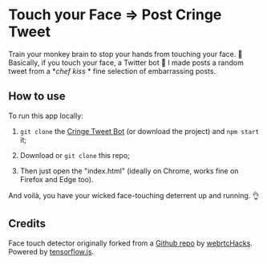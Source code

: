 # Touch your Face => Post Cringe Tweet

Train your monkey brain to stop your hands from touching your face. 🙊<br>
Basically, if you touch your face, a Twitter bot 🤖 I made posts a random tweet from a **chef kiss* *  fine selection of embarrassing posts.

## How to use
To run this app locally: 
1. `git clone` the [Cringe Tweet Bot](https://github.com/dharmadeveloper108/cringe_tweet_bot) (or download the project) and `npm start` it; 

1. Download or `git clone` this repo;

1. Then just open the "index.html" (ideally on Chrome, works fine on Firefox and Edge too).

And voilà, you have your wicked face-touching deterrent up and running. 👌

## Credits
Face touch detector originally forked from a [Github repo](https://github.com/webrtchacks/facetouchmonitor) by [webrtcHacks](https://webrtcHacks.com). 
Powered by [tensorflow.js](https://github.com/tensorflow/tfjs).

